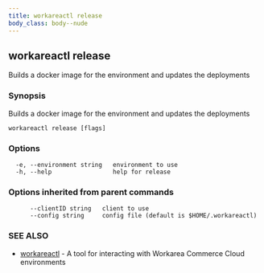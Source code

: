 ```yaml
---
title: workareactl release
body_class: body--nude
---
```

## workareactl release

Builds a docker image for the environment and updates the deployments

### Synopsis

Builds a docker image for the environment and updates the deployments

```
workareactl release [flags]
```

### Options

```
  -e, --environment string   environment to use
  -h, --help                 help for release
```

### Options inherited from parent commands

```
      --clientID string   client to use
      --config string     config file (default is $HOME/.workareactl)
```

### SEE ALSO

* [workareactl](/cli/workareactl.html)	 - A tool for interacting with Workarea Commerce Cloud environments


